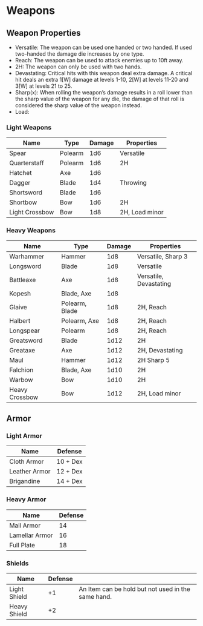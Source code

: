 # Weapons

## Weapon Properties
* Versatile: The weapon can be used one handed or two handed. If used two-handed the damage die increases by one type.
* Reach: The weapon can be used to attack enemies up to 10ft away.
* 2H: The weapon can only be used with two hands.
* Devastating: Critical hits with this weapon deal extra damage. A critical hit deals an extra 1[W] damage at levels 1-10, 2[W] at levels 11-20 and 3[W] at levels 21 to 25.
* Sharp(x): When rolling the weapon’s damage results in a roll lower than the sharp value of the weapon for any die, the damage of that roll is considered the sharp value of the weapon instead.
* Load: 

### Light Weapons
| Name | Type | Damage | Properties |
|------|------|--------|------------|
| Spear | Polearm | 1d6 | Versatile |
| Quarterstaff | Polearm | 1d6 | 2H |
| Hatchet | Axe | 1d6 | |
| Dagger | Blade | 1d4 | Throwing |
| Shortsword | Blade | 1d6 | |
| Shortbow | Bow | 1d6 | 2H |
| Light Crossbow | Bow | 1d8 | 2H, Load minor |

### Heavy Weapons
| Name | Type | Damage | Properties |
|------|------|--------|------------|
| Warhammer | Hammer | 1d8 | Versatile, Sharp 3 |
| Longsword | Blade | 1d8 | Versatile |
| Battleaxe | Axe | 1d8 | Versatile, Devastating|
| Kopesh | Blade, Axe | 1d8 | |
| Glaive | Polearm, Blade | 1d8 | 2H, Reach |
| Halbert | Polearm, Axe | 1d8 | 2H, Reach |
| Longspear | Polearm | 1d8 | 2H, Reach |
| Greatsword | Blade | 1d12 | 2H |
| Greataxe | Axe | 1d12 | 2H, Devastating |
| Maul | Hammer | 1d12 | 2H  Sharp 5 |
| Falchion | Blade, Axe | 1d10 | 2H |
| Warbow | Bow | 1d10 | 2H |
| Heavy Crossbow | Bow | 1d12 | 2H, Load minor |

## Armor

### Light Armor
| Name | Defense | 
|------|---------|
| Cloth Armor | 10 + Dex |
| Leather Armor | 12 + Dex |
| Brigandine | 14 + Dex |

### Heavy Armor
| Name | Defense | 
|------|---------|
| Mail Armor | 14 |
| Lamellar Armor | 16 |
| Full Plate | 18 |

### Shields
| Name | Defense | |
|------|---------|-|
| Light Shield | +1 | An Item can be hold but not used in the same hand. |
| Heavy Shield | +2 | |
